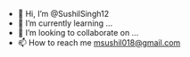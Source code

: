 - 👋 Hi, I’m @SushilSingh12
- 🌱 I’m currently learning ...
- 💞️ I’m looking to collaborate on ...
- 📫 How to reach me msushil018@gmail.com

<!---
SushilSingh12/SushilSingh12 is a ✨ special ✨ repository because its `README.md` (this file) appears on your GitHub profile.
You can click the Preview link to take a look at your changes.
--->

